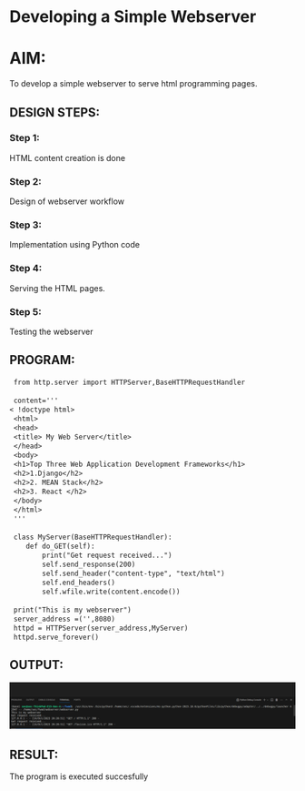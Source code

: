 # Developing a Simple Webserver

# AIM:

To develop a simple webserver to serve html programming pages.

## DESIGN STEPS:

### Step 1:

HTML content creation is done

### Step 2:

Design of webserver workflow

### Step 3:

Implementation using Python code

### Step 4:

Serving the HTML pages.

### Step 5:

Testing the webserver

## PROGRAM:
```
 from http.server import HTTPServer,BaseHTTPRequestHandler

 content='''
< !doctype html>
 <html>
 <head>
 <title> My Web Server</title>
 </head>
 <body>
 <h1>Top Three Web Application Development Frameworks</h1>
 <h2>1.Django</h2>
 <h2>2. MEAN Stack</h2>
 <h2>3. React </h2>
 </body>
 </html>
 '''

 class MyServer(BaseHTTPRequestHandler):
    def do_GET(self):
        print("Get request received...")
        self.send_response(200) 
        self.send_header("content-type", "text/html")       
        self.end_headers()
        self.wfile.write(content.encode())

 print("This is my webserver") 
 server_address =('',8080)
 httpd = HTTPServer(server_address,MyServer)
 httpd.serve_forever()
```

## OUTPUT:
![Server_output](serveroutput-1.png)

## RESULT:
The program is executed succesfully
